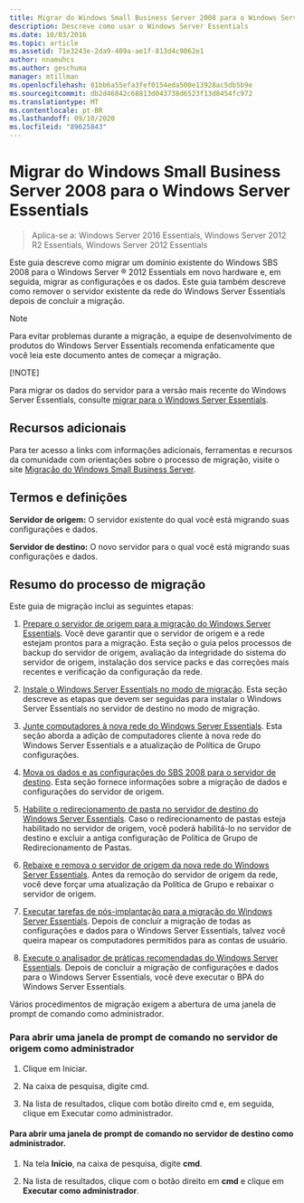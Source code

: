 ```yaml
---
title: Migrar do Windows Small Business Server 2008 para o Windows Server Essentials
description: Descreve como usar o Windows Server Essentials
ms.date: 10/03/2016
ms.topic: article
ms.assetid: 71e3243e-2da9-409a-ae1f-813d4c9062e1
author: nnamuhcs
ms.author: geschuma
manager: mtillman
ms.openlocfilehash: 81bb6a55efa3fef0154eda500e13928ac5db5b9e
ms.sourcegitcommit: db2d46842c68813d043738d6523f13d8454fc972
ms.translationtype: MT
ms.contentlocale: pt-BR
ms.lasthandoff: 09/10/2020
ms.locfileid: "89625843"
---
```

# <a name="migrate-windows-small-business-server-2008-to-windows-server-essentials"></a>Migrar do Windows Small Business Server 2008 para o Windows Server Essentials

>Aplica-se a: Windows Server 2016 Essentials, Windows Server 2012 R2 Essentials, Windows Server 2012 Essentials

Este guia descreve como migrar um domínio existente do Windows SBS 2008 para o Windows Server &reg; 2012 Essentials em novo hardware e, em seguida, migrar as configurações e os dados. Este guia também descreve como remover o servidor existente da rede do Windows Server Essentials depois de concluir a migração.

> [!NOTE]
>  Para evitar problemas durante a migração, a equipe de desenvolvimento de produtos do Windows Server Essentials recomenda enfaticamente que você leia este documento antes de começar a migração.
>
> [!NOTE]
>
>  Para migrar os dados do servidor para a versão mais recente do Windows Server Essentials, consulte [migrar para o Windows Server Essentials](Migrate-from-Previous-Versions-to-Windows-Server-Essentials-or-Windows-Server-Essentials-Experience.md).


## <a name="additional-resources"></a>Recursos adicionais
 Para ter acesso a links com informações adicionais, ferramentas e recursos da comunidade com orientações sobre o processo de migração, visite o site [Migração do Windows Small Business Server](https://go.microsoft.com/fwlink/?LinkId=217520).

## <a name="terms-and-definitions"></a>Termos e definições
 **Servidor de origem:** O servidor existente do qual você está migrando suas configurações e dados.

 **Servidor de destino:** O novo servidor para o qual você está migrando suas configurações e dados.

## <a name="migration-process-summary"></a>Resumo do processo de migração
 Este guia de migração inclui as seguintes etapas:


1.  [Prepare o servidor de origem para a migração do Windows Server Essentials](Prepare-your-Source-Server-for-Windows-Server-Essentials-migration.md).  Você deve garantir que o servidor de origem e a rede estejam prontos para a migração. Esta seção o guia pelos processos de backup do servidor de origem, avaliação da integridade do sistema do servidor de origem, instalação dos service packs e das correções mais recentes e verificação da configuração da rede.

2.  [Instale o Windows Server Essentials no modo de migração](Install-Windows-Server-Essentials-in-migration-mode.md).  Esta seção descreve as etapas que devem ser seguidas para instalar o Windows Server Essentials no servidor de destino no modo de migração.

3.  [Junte computadores à nova rede do Windows Server Essentials](Join-computers-to-the-new-Windows-Server-Essentials-network.md).  Esta seção aborda a adição de computadores cliente à nova rede do Windows Server Essentials e a atualização de Política de Grupo configurações.

4.  [Mova os dados e as configurações do SBS 2008 para o servidor de destino](./move-windows-sbs-2008-to-the-destination-server-for-migration.md).  Esta seção fornece informações sobre a migração de dados e configurações do servidor de origem.

5.  [Habilite o redirecionamento de pasta no servidor de destino do Windows Server Essentials](Enable-folder-redirection-on-the-Windows-Server-Essentials-Destination-Server.md).  Caso o redirecionamento de pastas esteja habilitado no servidor de origem, você poderá habilitá-lo no servidor de destino e excluir a antiga configuração de Política de Grupo de Redirecionamento de Pastas.

6.  [Rebaixe e remova o servidor de origem da nova rede do Windows Server Essentials](Demote-and-remove-the-Source-Server-from-the-new-Windows-Server-Essentials-network.md).  Antes da remoção do servidor de origem da rede, você deve forçar uma atualização da Política de Grupo e rebaixar o servidor de origem.

7.  [Executar tarefas de pós-implantação para a migração do Windows Server Essentials](Perform-post-migration-tasks-for-Windows-Server-Essentials-migration.md).  Depois de concluir a migração de todas as configurações e dados para o Windows Server Essentials, talvez você queira mapear os computadores permitidos para as contas de usuário.

8.  [Execute o analisador de práticas recomendadas do Windows Server Essentials](Run-the-Windows-Server-Essentials-Best-Practices-Analyzer.md).  Depois de concluir a migração de configurações e dados para o Windows Server Essentials, você deve executar o BPA do Windows Server Essentials.


 Vários procedimentos de migração exigem a abertura de uma janela de prompt de comando como administrador.

###  <a name="to-open-a-command-prompt-window-on-the-source-server-as-an-administrator"></a><a name="BKMK_OpenACommandPromptAsAdmin"></a> Para abrir uma janela de prompt de comando no servidor de origem como administrador

1.  Clique em Iniciar.

2.  Na caixa de pesquisa, digite cmd.

3.  Na lista de resultados, clique com botão direito cmd e, em seguida, clique em Executar como administrador.

#### <a name="to-open-a-command-prompt-window-on-the-destination-server-as-an-administrator"></a>Para abrir uma janela de prompt de comando no servidor de destino como administrador.

1.  Na tela **Início**, na caixa de pesquisa, digite **cmd**.

2.  Na lista de resultados, clique com o botão direito em **cmd** e clique em **Executar como administrador**.